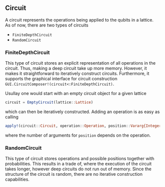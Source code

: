 ## Circuit
A circuit represents the operations being applied to the qubits in a lattice. As of now, there are two types of circuits

- `FiniteDepthCircuit`
- `RandomCircuit`

### FiniteDepthCircuit
This type of circuit stores an explicit representation of all operations in the circuit. Thus, making a deep circuit take up more memory. However, it makes it straightforward to iteratively construct circuits. Furthermore, it supports the graphical interface for circuit construction `GUI.CircuitComposer!(circuit<:FiniteDepthCircuit)`.

Usullay one would start with an empty circuit object for a given lattice
```julia
circuit = EmptyCircuit(lattice::Lattice)
```
which can then be iteratively constructed. Adding an operation is as easy as calling
```julia
apply!(circuit::Circuit, operation::Operation, position::Vararg{Integer})
```
where the number of arguments for `position` depends on the operation.


### RandomCircuit
This type of circuit stores operations and possible positions together with probabilities. This results in a trade of, where the execution of the circuit takes longer, however deep circuits do not run out of memory. Since the structure of the circuit is random, there are no iterative construction capabilities.


